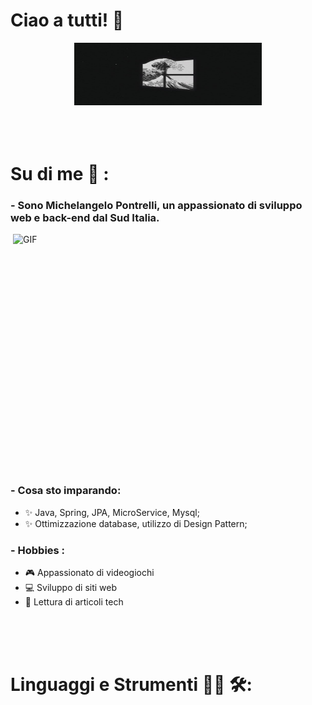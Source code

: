 
# Ciao a tutti! 👋

<div align="center">
<img height="100" width="300" src="assets/first.jpeg">
</div>

</br>
</br>
</br>

# Su di me 💬 :

### - Sono Michelangelo Pontrelli, un appassionato di sviluppo web e back-end dal Sud Italia. 

<img height="400" width="500" alt="GIF" align="right" src="assets/1936.gif">

### - Cosa sto imparando:
- ✨ Java, Spring, JPA, MicroService, Mysql;
- ✨ Ottimizzazione database, utilizzo di Design Pattern;

### - Hobbies :
- 🎮 Appassionato di videogiochi
- 💻 Sviluppo di siti web
- 📖 Lettura di articoli tech

</br>
</br>
</br>

# Linguaggi e Strumenti 👨‍💻 🛠:
</br>


